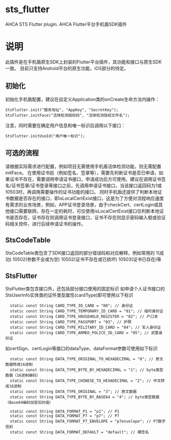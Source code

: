 # sts_flutter

AHCA STS Flutter plugin.
AHCA Flutter平台手机盾SDK插件

# 说明

此插件是在手机盾原生SDK上封装的Flutter平台插件，其功能和接口与原生SDK一致。
目前只支持Android平台的原生功能，iOS部分的待定。

## 初始化
初始化手机盾配置，建议在自定义Application类的onCreate生命方法内操作：
```
StsFlutter.init("服务地址", "AppKey", "SecretKey");
StsFlutter.initFace("活体检测授权码", "活体检测授权文件名");
```
注意，同时需要在确定用户信息和唯一标识后调用以下接口：
```
StsFlutter.initUseId("用户唯一标识");
```

## 可选的流程
请根据实际需求进行配置，例如项目无需使用手机盾活体检测功能，则无需配置initFace。
在使用证书前（例如签名、签章等），需要先判断证书是否已申请，如果证书不存在，需要调用申请证书接口，申请成功后方可使用。建议在调用证书签名/证书签章/证书登录等接口之前，先调用申请证书接口，当该接口返回码为1或10503时，再调用需要操作的证书功能的接口。
同时手机盾还提供了判断本地证书数据是否存在的接口，即isLocalCertExist接口，这是为了方便对流程响应速度有需求的业务场景，例如，APP证书登录场景，由于checkCert、certLogin或其他接口需要联网，存在一定的耗时，可仅使用isLocalCertExist接口仅判断本地证书是否存在，证书存在则调用证书登录接口，证书不存在则显示密码输入框或验证码相关控件，进行后续申请证书的操作。

## StsCodeTable
StsCodeTable类包含了SDK接口返回的部分错误码和对应解释，例如常用的 1(成功) 10502(参数不全或为空) 10502(证书不存在或已损坏) 10503(证书已存在)等

## StsFlutter
StsFlutter类包含接口外，还包括部分接口使用的固定标识
如申请个人证书接口的StsUserInfo实体类的证件类型属性(cardType)即可使用以下标识
```
  static const String CARD_TYPE_ID_CARD = "00"; // 身份证
  static const String CARD_TYPE_TEMPORARY_ID_CARD = "01"; // 临时身份证
  static const String CARD_TYPE_HOUSEHOLD_REGISTER = "02"; // 户口本
  static const String CARD_TYPE_PASSPORT = "03"; // 护照
  static const String CARD_TYPE_MILITARY_ID_CARD = "04"; // 军人身份证
  static const String CARD_TYPE_ARMED_POLICE_ID_CARD = "05"; // 武警身份证
```

如certSign、certLogin等接口的dataType、dataFormat参数可使用如下标识
```
  static const String DATA_TYPE_ORIGINAL_TO_HEXADECIMAL = "0"; // 原文数据转成16进制
  static const String DATA_TYPE_BYTE_BY_HEXADECIMAL = "1"; // byte类型数据（16进制编码）
  static const String DATA_TYPE_CHINESE_TO_HEXADECIMAL = "2"; // 中文转成16进制
  static const String DATA_TYPE_ORIGINAL = "3"; // 原文数据
  static const String DATA_TYPE_BYTE_BY_BASE64 = "4"; // byte类型数据（Base64编码加密后的值）

  static const String DATA_FORMAT_P1 = "p1"; // P1
  static const String DATA_FORMAT_P7 = "p7"; // P7
  static const String DATA_FORMAT_P7_ENVELOPE = "p7envelope"; // P7数字信封
  static const String DATA_FORMAT_DEFAULT = "default"; // 裸签名
```